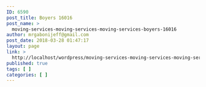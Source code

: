```yaml
---
ID: 6590
post_title: Boyers 16016
post_name: >
  moving-services-moving-services-moving-services-boyers-16016
author: mrgabonijeff@gmail.com
post_date: 2018-03-28 01:47:17
layout: page
link: >
  http://localhost/wordpress/moving-services-moving-services-moving-services-boyers-16016/
published: true
tags: [ ]
categories: [ ]
---
```

